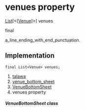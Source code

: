 
<div>

# venues property

</div>


[List](https://api.flutter.dev/flutter/dart-core/List-class.html)[\<[[Venue](../../models_events_event_venue/Venue-class.md)]\>]
venues


final




a_line_ending_with_end_punctuation.



## Implementation

``` language-dart
final List<Venue> venues;
```







1.  [talawa](../../index.md)
2.  [venue_bottom_sheet](../../views_after_auth_screens_events_venue_bottom_sheet/)
3.  [VenueBottomSheet](../../views_after_auth_screens_events_venue_bottom_sheet/VenueBottomSheet-class.md)
4.  venues property

##### VenueBottomSheet class







